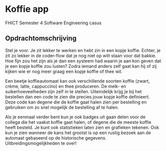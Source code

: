 # Koffie app
FHICT Semester 4 Software Engineering casus

## Opdrachtomschrijving
Stel je voor. Je zit lekker te werken en hebt zin in een kopje koffie. Echter, je zit zo lekker in de coder-flow dat je nog niet op wilt staan voor dat bakkie. Hoe fijn zou het zijn als je dan een systeem had waarin je aan kon geven dat je een kopje koffie zou lusten? Zodra iemand anders zelf gaat kan hij of zij kijken wie er nog meer graag een kopje koffie of thee wil.

Een beetje koffieautomaat kan ook verschillende soorten koffie (zwart, crème, latte, cappuccino) en thee produceren. De melk- en suikerhoeveelheden zijn zelf in te stellen. Uiteindelijk krijg je bij het bestellen dan een code te zien die precies jouw kopje koffie definieert. Deze code kan degene die de koffie gaat halen zien per bestelling en gebruiken om zo snel mogelijk de bestelling af te halen.

Als je eenmaal verder bent kun je ook badges uit gaan delen voor de collega die het vaakst koffie gaat halen, of degene die de meeste koffie heeft besteld. Je kunt ook statistieken laten zien en grafieken tekenen. Ook kun je zien wanneer de kans het grootst is op een rustig bezoek aan de automaat gebaseerd op de historische gegevens. Uitbreidingsmogelijkheden te over!
